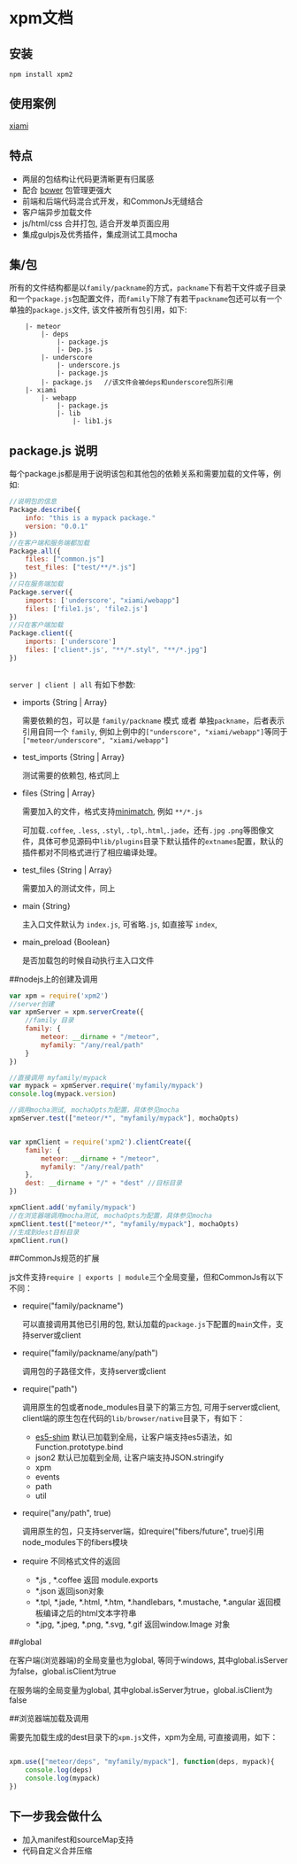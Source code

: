 # xpm文档

## 安装

```
npm install xpm2
```

## 使用案例

[xiami](https://github.com/xiamidaxia/xiami)

## 特点

- 两层的包结构让代码更清晰更有归属感
- 配合 [bower](https://github.com/bower/bower) 包管理更强大
- 前端和后端代码混合式开发，和CommonJs无缝结合
- 客户端异步加载文件
- js/html/css 合并打包, 适合开发单页面应用
- 集成gulpjs及优秀插件，集成测试工具mocha

## 集/包

所有的文件结构都是以`family/packname`的方式，`packname`下有若干文件或子目录和一个`package.js`包配置文件，而`family`下除了有若干`packname`包还可以有一个单独的`package.js`文件, 该文件被所有包引用，如下:

```
    |- meteor
        |- deps
            |- package.js
            |- Dep.js    
        |- underscore
            |- underscore.js
            |- package.js
        |- package.js   //该文件会被deps和underscore包所引用
    |- xiami
        |- webapp
            |- package.js
            |- lib
                |- lib1.js
```    

## package.js 说明

每个package.js都是用于说明该包和其他包的依赖关系和需要加载的文件等，例如:

```javascript
//说明包的信息
Package.describe({
    info: "this is a mypack package."
    version: "0.0.1"
})
//在客户端和服务端都加载
Package.all({
    files: ["common.js"]
    test_files: ["test/**/*.js"]
})
//只在服务端加载
Package.server({
    imports: ['underscore', "xiami/webapp"]             
    files: ['file1.js', 'file2.js']
})
//只在客户端加载
Package.client({
    imports: ['underscore']             
    files: ['client*.js', "**/*.styl", "**/*.jpg"]
})
    
```

`server | client | all` 有如下参数:

- imports       {String | Array} 

    需要依赖的包，可以是 `family/packname` 模式 或者 单独`packname`，后者表示引用自同一个 `family`, 例如上例中的`["underscore", "xiami/webapp"]`等同于`["meteor/underscore", "xiami/webapp"]`
    
- test_imports      {String | Array} 

    测试需要的依赖包, 格式同上
    
- files   {String | Array} 

    需要加入的文件，格式支持[minimatch](https://github.com/isaacs/minimatch), 例如 `**/*.js`
    
    可加载`.coffee`, `.less`, `.styl`, `.tpl`,`.html`,`.jade`，还有`.jpg` `.png`等图像文件，具体可参见源码中`lib/plugins`目录下默认插件的`extnames`配置，默认的插件都对不同格式进行了相应编译处理。
    
- test_files {String | Array} 

    需要加入的测试文件，同上
    
- main  {String} 

    主入口文件默认为 `index.js`, 可省略`.js`, 如直接写 `index`,

- main_preload  {Boolean} 

    是否加载包的时候自动执行主入口文件

##nodejs上的创建及调用

```javascript
var xpm = require('xpm2')
//server创建
var xpmServer = xpm.serverCreate({
    //family 目录
    family: {
        meteor: __dirname + "/meteor",
        myfamily: "/any/real/path"
    }
})

//直接调用 myfamily/mypack
var mypack = xpmServer.require('myfamily/mypack')
console.log(mypack.version)

//调用mocha测试, mochaOpts为配置，具体参见mocha
xpmServer.test(["meteor/*", "myfamily/mypack"], mochaOpts)

```

```javascript

var xpmClient = require('xpm2').clientCreate({
    family: {
        meteor: __dirname + "/meteor",
        myfamily: "/any/real/path"
    },
    dest: __dirname + "/" + "dest" //目标目录
})

xpmClient.add('myfamily/mypack')
//在浏览器端调用mocha测试, mochaOpts为配置，具体参见mocha
xpmClient.test(["meteor/*", "myfamily/mypack"], mochaOpts)
//生成到dest目标目录
xpmClient.run()
```


##CommonJs规范的扩展

js文件支持`require | exports | module`三个全局变量，但和CommonJs有以下不同：

- require("family/packname") 

    可以直接调用其他已引用的包, 默认加载的`package.js`下配置的`main`文件，支持server或client

- require("family/packname/any/path") 

    调用包的子路径文件，支持server或client

- require("path") 

    调用原生的包或者node_modules目录下的第三方包, 可用于server或client, client端的原生包在代码的`lib/browser/native`目录下，有如下：

    - [es5-shim](https://github.com/es-shims/es5-shim)      默认已加载到全局，让客户端支持es5语法，如Function.prototype.bind
    - json2         默认已加载到全局, 让客户端支持JSON.stringify
    - xpm
    - events
    - path
    - util
    
- require("any/path", true) 

    调用原生的包，只支持server端，如require("fibers/future", true)引用node_modules下的fibers模块

- require 不同格式文件的返回 

    - *.js , *.coffee  返回 module.exports
    - *.json 返回json对象
    - *.tpl, *.jade, *.html, *.htm, *.handlebars, *.mustache, *.angular
        返回模板编译之后的html文本字符串
    - *.jpg, *.jpeg, *.png, *.svg, *.gif 返回window.Image 对象

##global

在客户端(浏览器端)的全局变量也为global, 等同于windows, 其中global.isServer为false，global.isClient为true

在服务端的全局变量为global, 其中global.isServer为true，global.isClient为false

##浏览器端加载及调用

需要先加载生成的dest目录下的`xpm.js`文件，xpm为全局, 可直接调用，如下：

```javascript

xpm.use(["meteor/deps", "myfamily/mypack"], function(deps, mypack){
    console.log(deps)
    console.log(mypack)
})

```

## 下一步我会做什么

- 加入manifest和sourceMap支持
- 代码自定义合并压缩
